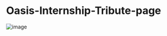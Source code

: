 # Oasis-Internship-Tribute-page
![image](https://github.com/7177821l212/Oasis-Internship-Tribute-page/assets/137044894/8748fe5a-c83a-4e3c-ba76-277d742f12f5)
